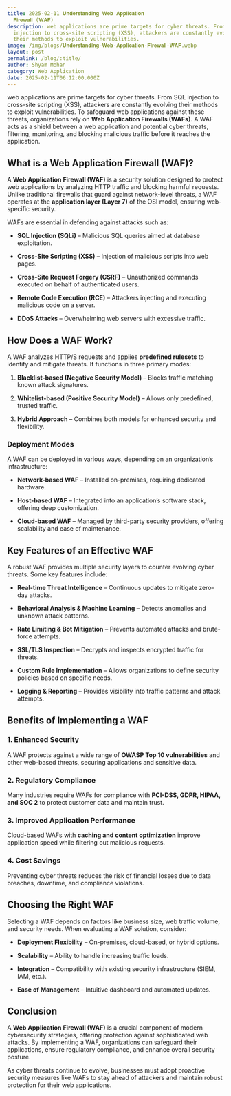 ```yaml
---
title: 2025-02-11 𝐔𝐧𝐝𝐞𝐫𝐬𝐭𝐚𝐧𝐝𝐢𝐧𝐠 𝐖𝐞𝐛 𝐀𝐩𝐩𝐥𝐢𝐜𝐚𝐭𝐢𝐨𝐧
  𝐅𝐢𝐫𝐞𝐰𝐚𝐥𝐥 (𝐖𝐀𝐅)
description: web applications are prime targets for cyber threats. From SQL
  injection to cross-site scripting (XSS), attackers are constantly evolving
  their methods to exploit vulnerabilities.
image: /img/blogs/𝐔𝐧𝐝𝐞𝐫𝐬𝐭𝐚𝐧𝐝𝐢𝐧𝐠-𝐖𝐞𝐛-𝐀𝐩𝐩𝐥𝐢𝐜𝐚𝐭𝐢𝐨𝐧-𝐅𝐢𝐫𝐞𝐰𝐚𝐥𝐥-𝐖𝐀𝐅.webp
layout: post
permalink: /blog/:title/
author: Shyam Mohan
category: Web Application
date: 2025-02-11T06:12:00.000Z
---
```


web applications are prime targets for cyber threats. From SQL injection to cross-site scripting (XSS), attackers are constantly evolving their methods to exploit vulnerabilities. To safeguard web applications against these threats, organizations rely on **Web Application Firewalls (WAFs)**. A WAF acts as a shield between a web application and potential cyber threats, filtering, monitoring, and blocking malicious traffic before it reaches the application.

## What is a Web Application Firewall (WAF)?

A **Web Application Firewall (WAF)** is a security solution designed to protect web applications by analyzing HTTP traffic and blocking harmful requests. Unlike traditional firewalls that guard against network-level threats, a WAF operates at the **application layer (Layer 7)** of the OSI model, ensuring web-specific security.

WAFs are essential in defending against attacks such as:

-   **SQL Injection (SQLi)** – Malicious SQL queries aimed at database exploitation.
    
-   **Cross-Site Scripting (XSS)** – Injection of malicious scripts into web pages.
    
-   **Cross-Site Request Forgery (CSRF)** – Unauthorized commands executed on behalf of authenticated users.
    
-   **Remote Code Execution (RCE)** – Attackers injecting and executing malicious code on a server.
    
-   **DDoS Attacks** – Overwhelming web servers with excessive traffic.
    

## How Does a WAF Work?

A WAF analyzes HTTP/S requests and applies **predefined rulesets** to identify and mitigate threats. It functions in three primary modes:

1.  **Blacklist-based (Negative Security Model)** – Blocks traffic matching known attack signatures.
    
2.  **Whitelist-based (Positive Security Model)** – Allows only predefined, trusted traffic.
    
3.  **Hybrid Approach** – Combines both models for enhanced security and flexibility.
    

### Deployment Modes

A WAF can be deployed in various ways, depending on an organization’s infrastructure:

-   **Network-based WAF** – Installed on-premises, requiring dedicated hardware.
    
-   **Host-based WAF** – Integrated into an application’s software stack, offering deep customization.
    
-   **Cloud-based WAF** – Managed by third-party security providers, offering scalability and ease of maintenance.
    

## Key Features of an Effective WAF

A robust WAF provides multiple security layers to counter evolving cyber threats. Some key features include:

-   **Real-time Threat Intelligence** – Continuous updates to mitigate zero-day attacks.
    
-   **Behavioral Analysis & Machine Learning** – Detects anomalies and unknown attack patterns.
    
-   **Rate Limiting & Bot Mitigation** – Prevents automated attacks and brute-force attempts.
    
-   **SSL/TLS Inspection** – Decrypts and inspects encrypted traffic for threats.
    
-   **Custom Rule Implementation** – Allows organizations to define security policies based on specific needs.
    
-   **Logging & Reporting** – Provides visibility into traffic patterns and attack attempts.
    

## Benefits of Implementing a WAF

### 1. **Enhanced Security**

A WAF protects against a wide range of **OWASP Top 10 vulnerabilities** and other web-based threats, securing applications and sensitive data.

### 2. **Regulatory Compliance**

Many industries require WAFs for compliance with **PCI-DSS, GDPR, HIPAA, and SOC 2** to protect customer data and maintain trust.

### 3. **Improved Application Performance**

Cloud-based WAFs with **caching and content optimization** improve application speed while filtering out malicious requests.

### 4. **Cost Savings**

Preventing cyber threats reduces the risk of financial losses due to data breaches, downtime, and compliance violations.

## Choosing the Right WAF

Selecting a WAF depends on factors like business size, web traffic volume, and security needs. When evaluating a WAF solution, consider:

-   **Deployment Flexibility** – On-premises, cloud-based, or hybrid options.
    
-   **Scalability** – Ability to handle increasing traffic loads.
    
-   **Integration** – Compatibility with existing security infrastructure (SIEM, IAM, etc.).
    
-   **Ease of Management** – Intuitive dashboard and automated updates.
    

## Conclusion

A **Web Application Firewall (WAF)** is a crucial component of modern cybersecurity strategies, offering protection against sophisticated web attacks. By implementing a WAF, organizations can safeguard their applications, ensure regulatory compliance, and enhance overall security posture.

As cyber threats continue to evolve, businesses must adopt proactive security measures like WAFs to stay ahead of attackers and maintain robust protection for their web applications.
